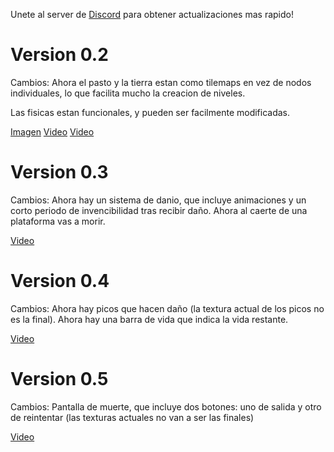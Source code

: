 Unete al server de [Discord](https://discord.gg/TU4K4Av7Mw) para obtener actualizaciones mas rapido!
# Version 0.2
Cambios: 
Ahora el pasto y la tierra estan como tilemaps en vez de nodos individuales, lo que facilita mucho la creacion de niveles.

Las fisicas estan funcionales, y pueden ser facilmente modificadas.

[Imagen](https://cdn.discordapp.com/attachments/801460807531364397/801462489543606312/unknown.png)
[Video](https://cdn.discordapp.com/attachments/801460807531364397/801463529861152768/2021-01-20_08-47-22.mp4)
[Video](https://cdn.discordapp.com/attachments/801460807531364397/801464647630716968/2021-01-20_08-51-57.mp4)

# Version 0.3
Cambios:
Ahora hay un sistema de danio, que incluye animaciones y un corto periodo de invencibilidad tras recibir daño.
Ahora al caerte de una plataforma vas a morir.

[Video](https://cdn.discordapp.com/attachments/801460807531364397/803650972281733171/simplescreenrecorder-2021-01-26_09.35.51.mp4)

# Version 0.4
Cambios:
Ahora hay picos que hacen daño (la textura actual de los picos no es la final).
Ahora hay una barra de vida que indica la vida restante.

[Video](https://cdn.discordapp.com/attachments/801460807531364397/806534532899405875/Captura_del_escritorio_de_03-02-21_083332.webm)

# Version 0.5
Cambios: Pantalla de muerte, que incluye dos botones: uno de salida y otro de reintentar (las texturas actuales no van a ser las finales)

[Video](https://cdn.discordapp.com/attachments/801460807531364397/811324320013746186/2021-02-16_13-47-59.mp4)
